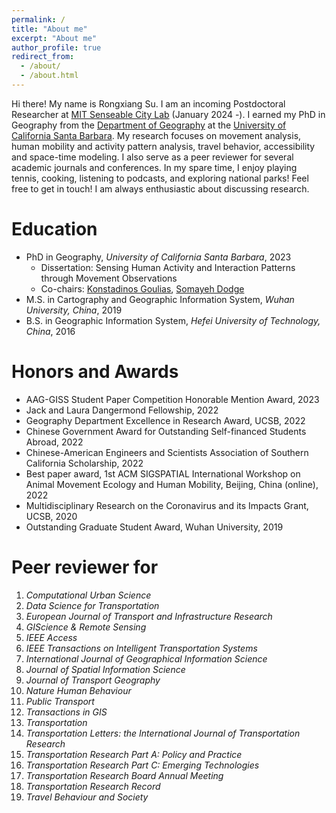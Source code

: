 ```yaml
---
permalink: /
title: "About me"
excerpt: "About me"
author_profile: true
redirect_from: 
  - /about/
  - /about.html
---
```


Hi there! My name is Rongxiang Su. I am an incoming Postdoctoral Researcher at [MIT Senseable City Lab](https://senseable.mit.edu/) (January 2024 -). I earned my PhD in Geography from the [Department of Geography](https://www.geog.ucsb.edu/) at the [University of California Santa Barbara](https://www.ucsb.edu/). My research focuses on movement analysis, human mobility and activity pattern analysis, travel behavior, accessibility and space-time modeling. I also serve as a peer reviewer for several academic journals and conferences. In my spare time, I enjoy playing tennis, cooking, listening to podcasts, and exploring national parks! Feel free to get in touch! I am always enthusiastic about discussing research.


# Education
- PhD in Geography, <em>University of California Santa Barbara</em>, 2023 
  - Dissertation: Sensing Human Activity and Interaction Patterns through Movement Observations 
  - Co-chairs: [Konstadinos Goulias](https://www.geog.ucsb.edu/people/faculty/konstadinos-goulias), [Somayeh Dodge](https://www.geog.ucsb.edu/people/faculty/somayeh-dodge)
- M.S. in Cartography and Geographic Information System, <em>Wuhan University, China</em>, 2019
- B.S. in Geographic Information System, <em>Hefei University of Technology, China</em>, 2016


# Honors and Awards
- AAG-GISS Student Paper Competition Honorable Mention Award, 2023
- Jack and Laura Dangermond Fellowship, 2022
- Geography Department Excellence in Research Award, UCSB, 2022
- Chinese Government Award for Outstanding Self-financed Students Abroad, 2022
- Chinese-American Engineers and Scientists Association of Southern California Scholarship, 2022
- Best paper award, 1st ACM SIGSPATIAL International Workshop on Animal Movement Ecology and Human Mobility, Beijing, China (online), 2022
- Multidisciplinary Research on the Coronavirus and its Impacts Grant, UCSB, 2020
- Outstanding Graduate Student Award, Wuhan University, 2019



# Peer reviewer for 
1. <em>Computational Urban Science</em>
1. <em>Data Science for Transportation</em>
1. <em>European Journal of Transport and Infrastructure Research </em>
1. <em>GIScience & Remote Sensing </em>
1. <em>IEEE Access</em>
1. <em>IEEE Transactions on Intelligent Transportation Systems</em>
1. <em>International Journal of Geographical Information Science </em>
1. <em>Journal of Spatial Information Science</em>
1. <em>Journal of Transport Geography</em>
1. <em>Nature Human Behaviour</em>
1. <em>Public Transport</em>
1. <em>Transactions in GIS</em>
1. <em>Transportation</em>
1. <em>Transportation Letters: the International Journal of Transportation Research</em>
1. <em>Transportation Research Part A: Policy and Practice</em>
1. <em>Transportation Research Part C: Emerging Technologies</em>
1. <em>Transportation Research Board Annual Meeting</em>
1. <em>Transportation Research Record</em>
1. <em>Travel Behaviour and Society</em>



